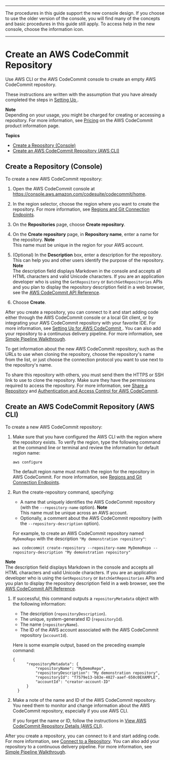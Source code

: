 --------

 The procedures in this guide support the new console design\. If you choose to use the older version of the console, you will find many of the concepts and basic procedures in this guide still apply\. To access help in the new console, choose the information icon\.

--------

# Create an AWS CodeCommit Repository<a name="how-to-create-repository"></a>

Use AWS CLI or the AWS CodeCommit console to create an empty AWS CodeCommit repository\.

These instructions are written with the assumption that you have already completed the steps in [Setting Up ](setting-up.md)\. 

**Note**  
Depending on your usage, you might be charged for creating or accessing a repository\. For more information, see [Pricing](http://aws.amazon.com/codecommit/pricing) on the AWS CodeCommit product information page\.

**Topics**
+ [Create a Repository \(Console\)](#how-to-create-repository-console)
+ [Create an AWS CodeCommit Repository \(AWS CLI\)](#how-to-create-repository-cli)

## Create a Repository \(Console\)<a name="how-to-create-repository-console"></a>

To create a new AWS CodeCommit repository:

1. Open the AWS CodeCommit console at [https://console\.aws\.amazon\.com/codesuite/codecommit/home](https://console.aws.amazon.com/codesuite/codecommit/home)\.

1. In the region selector, choose the region where you want to create the repository\. For more information, see [Regions and Git Connection Endpoints](regions.md)\.

1. On the **Repositories** page, choose **Create repository**\. 

1. On the **Create repository** page, in **Repository name**, enter a name for the repository\.
**Note**  
This name must be unique in the region for your AWS account\.

1. \(Optional\) In the **Description** box, enter a description for the repository\. This can help you and other users identify the purpose of the repository\. 
**Note**  
The description field displays Markdown in the console and accepts all HTML characters and valid Unicode characters\. If you are an application developer who is using the `GetRepository` or `BatchGetRepositories` APIs and you plan to display the repository description field in a web browser, see the [AWS CodeCommit API Reference](https://docs.aws.amazon.com/codecommit/latest/APIReference/)\.

1. Choose **Create**\. 

After you create a repository, you can connect to it and start adding code either through the AWS CodeCommit console or a local Git client, or by integrating your AWS CodeCommit repository with your favorite IDE\. For more information, see [Setting Up for AWS CodeCommit ](setting-up.md)\. You can also add your repository to a continuous delivery pipeline\. For more information, see [Simple Pipeline Walkthrough](https://docs.aws.amazon.com/codepipeline/latest/userguide/getting-started-cc.html)\.

To get information about the new AWS CodeCommit repository, such as the URLs to use when cloning the repository, choose the repository's name from the list, or just choose the connection protocol you want to use next to the repository's name\.

To share this repository with others, you must send them the HTTPS or SSH link to use to clone the repository\. Make sure they have the permissions required to access the repository\. For more information, see [Share a Repository](how-to-share-repository.md) and [Authentication and Access Control for AWS CodeCommit](auth-and-access-control.md)\. 

## Create an AWS CodeCommit Repository \(AWS CLI\)<a name="how-to-create-repository-cli"></a>

To create a new AWS CodeCommit repository:

1. Make sure that you have configured the AWS CLI with the region where the repository exists\. To verify the region, type the following command at the command line or terminal and review the information for default region name:

   ```
   aws configure
   ```

   The default region name must match the region for the repository in AWS CodeCommit\. For more information, see [Regions and Git Connection Endpoints](regions.md)\.

1. Run the create\-repository command, specifying:
   + A name that uniquely identifies the AWS CodeCommit repository \(with the `--repository-name` option\)\.
**Note**  
This name must be unique across an AWS account\.
   + Optionally, a comment about the AWS CodeCommit repository \(with the `--repository-description` option\)\.

   For example, to create an AWS CodeCommit repository named `MyDemoRepo` with the description `"My demonstration repository"`:

   ```
   aws codecommit create-repository --repository-name MyDemoRepo --repository-description "My demonstration repository" 
   ```
**Note**  
The description field displays Markdown in the console and accepts all HTML characters and valid Unicode characters\. If you are an application developer who is using the `GetRepository` or `BatchGetRepositories` APIs and you plan to display the repository description field in a web browser, see the [AWS CodeCommit API Reference](https://docs.aws.amazon.com/codecommit/latest/APIReference/)\.

1. If successful, this command outputs a `repositoryMetadata` object with the following information:
   + The description \(`repositoryDescription`\)\.
   + The unique, system\-generated ID \(`repositoryId`\)\.
   + The name \(`repositoryName`\)\.
   + The ID of the AWS account associated with the AWS CodeCommit repository \(`accountId`\)\.

   Here is some example output, based on the preceding example command:

   ```
   {
         "repositoryMetadata": {
             "repositoryName": "MyDemoRepo",
             "repositoryDescription": "My demonstration repository",
             "repositoryId": "f7579e13-b83e-4027-aaef-650c0EXAMPLE",
             "accountId": "creator-account-ID"
         }
     }
   ```

1. Make a note of the name and ID of the AWS CodeCommit repository\. You need them to monitor and change information about the AWS CodeCommit repository, especially if you use AWS CLI\.

   If you forget the name or ID, follow the instructions in [View AWS CodeCommit Repository Details \(AWS CLI\)](how-to-view-repository-details.md#how-to-view-repository-details-cli)\.

After you create a repository, you can connect to it and start adding code\. For more information, see [Connect to a Repository](how-to-connect.md)\. You can also add your repository to a continuous delivery pipeline\. For more information, see [Simple Pipeline Walkthrough](https://docs.aws.amazon.com/codepipeline/latest/userguide/getting-started-cc.html)\.